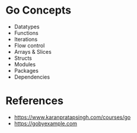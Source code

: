 # Go Concepts

- Datatypes
- Functions
- Iterations
- Flow control
- Arrays & Slices
- Structs
- Modules
- Packages
- Dependencies

# References

- https://www.karanpratapsingh.com/courses/go
- https://gobyexample.com
